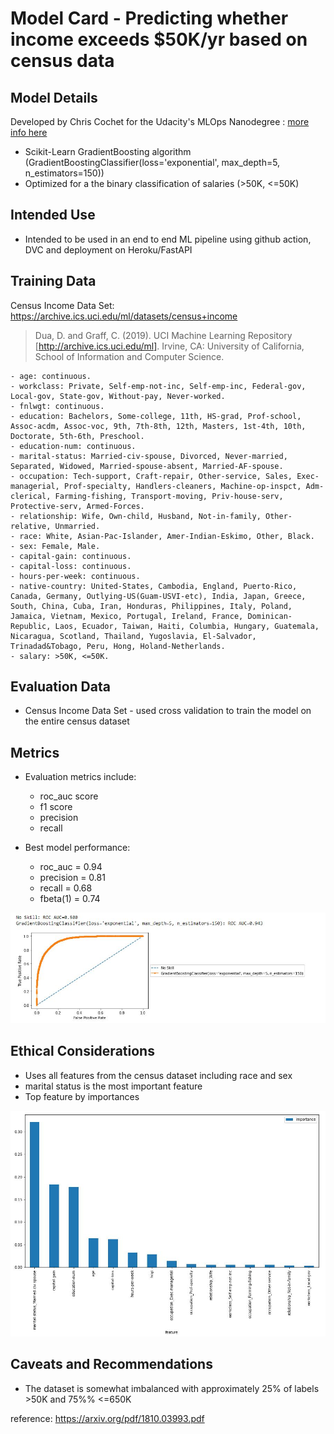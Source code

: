 # Model Card - Predicting whether income exceeds $50K/yr based on census data

## Model Details

Developed by Chris Cochet for the Udacity's MLOps Nanodegree : [more info here](https://www.udacity.com/course/machine-learning-dev-ops-engineer-nanodegree--nd0821)
* Scikit-Learn GradientBoosting algorithm (GradientBoostingClassifier(loss='exponential', max_depth=5, n_estimators=150))
* Optimized for a the binary classification of salaries (>50K, <=50K)

## Intended Use

* Intended to be used in an end to end ML pipeline using github action, DVC and deployment on Heroku/FastAPI 

## Training Data

Census Income Data Set: https://archive.ics.uci.edu/ml/datasets/census+income

> Dua, D. and Graff, C. (2019). UCI Machine Learning Repository [http://archive.ics.uci.edu/ml]. Irvine, CA: University of California, School of Information and Computer Science.

```
- age: continuous.
- workclass: Private, Self-emp-not-inc, Self-emp-inc, Federal-gov, Local-gov, State-gov, Without-pay, Never-worked.
- fnlwgt: continuous.
- education: Bachelors, Some-college, 11th, HS-grad, Prof-school, Assoc-acdm, Assoc-voc, 9th, 7th-8th, 12th, Masters, 1st-4th, 10th, Doctorate, 5th-6th, Preschool.
- education-num: continuous.
- marital-status: Married-civ-spouse, Divorced, Never-married, Separated, Widowed, Married-spouse-absent, Married-AF-spouse.
- occupation: Tech-support, Craft-repair, Other-service, Sales, Exec-managerial, Prof-specialty, Handlers-cleaners, Machine-op-inspct, Adm-clerical, Farming-fishing, Transport-moving, Priv-house-serv, Protective-serv, Armed-Forces.
- relationship: Wife, Own-child, Husband, Not-in-family, Other-relative, Unmarried.
- race: White, Asian-Pac-Islander, Amer-Indian-Eskimo, Other, Black.
- sex: Female, Male.
- capital-gain: continuous.
- capital-loss: continuous.
- hours-per-week: continuous.
- native-country: United-States, Cambodia, England, Puerto-Rico, Canada, Germany, Outlying-US(Guam-USVI-etc), India, Japan, Greece, South, China, Cuba, Iran, Honduras, Philippines, Italy, Poland, Jamaica, Vietnam, Mexico, Portugal, Ireland, France, Dominican-Republic, Laos, Ecuador, Taiwan, Haiti, Columbia, Hungary, Guatemala, Nicaragua, Scotland, Thailand, Yugoslavia, El-Salvador, Trinadad&Tobago, Peru, Hong, Holand-Netherlands.
- salary: >50K, <=50K.
```

## Evaluation Data

* Census Income Data Set - used cross validation to train the model on the entire census dataset

## Metrics

* Evaluation metrics include:
    * roc_auc score
    * f1 score
    * precision
    * recall

* Best model performance: 
    * roc_auc = 0.94
    * precision = 0.81
    * recall = 0.68
    * fbeta(1) = 0.74

<img src="screenshots/roc-auc-curve.JPG" width="600">


## Ethical Considerations

* Uses all features from the census dataset including race and sex
* marital status is the most important feature
* Top feature by importances

<img src="screenshots/model-feature-importances.JPG" width="600">

## Caveats and Recommendations

* The dataset is somewhat imbalanced with approximately 25% of labels >50K and 75%% <=650K


reference: https://arxiv.org/pdf/1810.03993.pdf